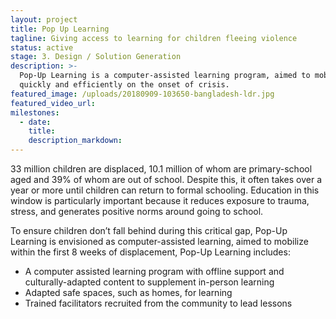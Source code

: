 ```yaml
---
layout: project
title: Pop Up Learning
tagline: Giving access to learning for children fleeing violence
status: active
stage: 3. Design / Solution Generation
description: >-
  Pop-Up Learning is a computer-assisted learning program, aimed to mobilize
  quickly and efficiently on the onset of crisis.
featured_image: /uploads/20180909-103650-bangladesh-ldr.jpg
featured_video_url:
milestones:
  - date:
    title:
    description_markdown:
---
```


33 million children are displaced, 10.1 million of whom are primary-school aged and 39% of whom are out of school. Despite this, it often takes over a year or more until children can return to formal schooling. Education in this window is particularly important because it reduces exposure to trauma, stress, and generates positive norms around going to school.

To ensure children don’t fall behind during this critical gap, Pop-Up Learning is envisioned as computer-assisted learning, aimed to mobilize within the first 8 weeks of displacement, Pop-Up Learning includes:

* A computer assisted learning program with offline support and culturally-adapted content to supplement in-person learning
* Adapted safe spaces, such as homes, for learning
* Trained facilitators recruited from the community to lead lessons